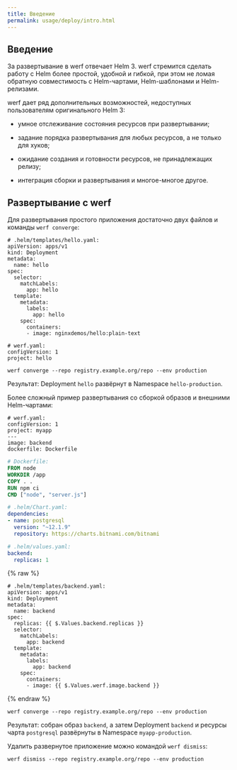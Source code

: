 ```yaml
---
title: Введение
permalink: usage/deploy/intro.html
---
```


## Введение

За развертывание в werf отвечает Helm 3. werf стремится сделать работу с Helm более простой, удобной и гибкой, при этом не ломая обратную совместимость с Helm-чартами, Helm-шаблонами и Helm-релизами.

werf дает ряд дополнительных возможностей, недоступных пользователям оригинального Helm 3:

- умное отслеживание состояния ресурсов при развертывании;

- задание порядка развертывания для любых ресурсов, а не только для хуков;

- ожидание создания и готовности ресурсов, не принадлежащих релизу;

- интеграция сборки и развертывания и многое-многое другое.

## Развертывание с werf

Для развертывания простого приложения достаточно двух файлов и команды `werf converge`:

```
# .helm/templates/hello.yaml:
apiVersion: apps/v1
kind: Deployment
metadata:
  name: hello
spec:
  selector:
    matchLabels:
      app: hello
  template:
    metadata:
      labels:
        app: hello
    spec:
      containers:
      - image: nginxdemos/hello:plain-text
```

```
# werf.yaml:
configVersion: 1
project: hello
```

```shell
werf converge --repo registry.example.org/repo --env production
```

Результат: Deployment `hello` развёрнут в Namespace `hello-production`.

Более сложный пример развертывания со сборкой образов и внешними Helm-чартами:

```
# werf.yaml:
configVersion: 1
project: myapp
---
image: backend
dockerfile: Dockerfile
```

```dockerfile
# Dockerfile:
FROM node
WORKDIR /app
COPY . .
RUN npm ci
CMD ["node", "server.js"]
```

```yaml
# .helm/Chart.yaml:
dependencies:
- name: postgresql
  version: "~12.1.9"
  repository: https://charts.bitnami.com/bitnami
```

```yaml
# .helm/values.yaml:
backend:
  replicas: 1
```

{% raw %}

```
# .helm/templates/backend.yaml:
apiVersion: apps/v1
kind: Deployment
metadata:
  name: backend
spec:
  replicas: {{ $.Values.backend.replicas }}
  selector:
    matchLabels:
      app: backend
  template:
    metadata:
      labels:
        app: backend
    spec:
      containers:
      - image: {{ $.Values.werf.image.backend }}
```

{% endraw %}

```shell
werf converge --repo registry.example.org/repo --env production
```

Результат: собран образ `backend`, а затем Deployment `backend` и ресурсы чарта `postgresql` развёрнуты в Namespace `myapp-production`.

Удалить развернутое приложение можно командой `werf dismiss`:

```shell
werf dismiss --repo registry.example.org/repo --env production
```
